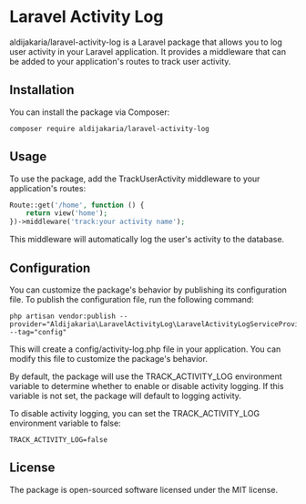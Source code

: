 # Laravel Activity Log
aldijakaria/laravel-activity-log is a 
Laravel package that allows you to log user activity 
in your Laravel application. It provides a middleware that 
can be added to your application's routes to track user activity.

## Installation

You can install the package via Composer:

```shell
composer require aldijakaria/laravel-activity-log
```

## Usage
To use the package, add the TrackUserActivity middleware to your application's routes:
```php
Route::get('/home', function () {
    return view('home');
})->middleware('track:your activity name');
```

This middleware will automatically log the user's activity to the database.

## Configuration
You can customize the package's behavior by publishing its configuration file. 
To publish the configuration file, run the following command:

```shell
php artisan vendor:publish --provider="Aldijakaria\LaravelActivityLog\LaravelActivityLogServiceProvider" --tag="config"
```
This will create a config/activity-log.php file in your application. 
You can modify this file to customize the package's behavior.

By default, the package will use the TRACK_ACTIVITY_LOG environment 
variable to determine whether to enable or disable activity logging. If this variable is not set, the package will default to logging activity.

To disable activity logging, you can set the TRACK_ACTIVITY_LOG environment
variable to false:
```env
TRACK_ACTIVITY_LOG=false
```

## License
The package is open-sourced software licensed under the MIT license.

